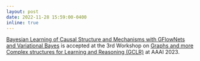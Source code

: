```yaml
---
layout: post
date: 2022-11-28 15:59:00-0400
inline: true
---
```


<a href="https://arxiv.org/abs/2211.02763">Bayesian Learning of Causal Structure and Mechanisms with GFlowNets and Variational Bayes</a> is accepted at the 3rd Workshop on <a href="https://sites.google.com/view/gclr2023/schedule?authuser=0">Graphs and more Complex structures for Learning and Reasoning (GCLR)</a> at AAAI 2023.
